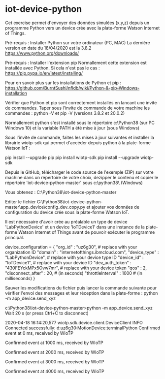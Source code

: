 # iot-device-python

Cet exercise permet d'envoyer des données simulées (x,y,z) depuis un programme Python vers un device crée avec la plate-forme Watson Internet of Things.

Pré-requis : Installer Python sur votre ordinateur (PC, MAC)
La dernière version en date du 18/04/2020 est la 3.8.2
https://www.python.org/downloads/

Pré-requis : Installer l'extension pip
Normallement cette extension est installée avec Python. Si cela n'est pas le cas : https://pip.pypa.io/en/latest/installing/

Pour en savoir plus sur les installations de Python et pip :
https://github.com/BurntSushi/nfldb/wiki/Python-&-pip-Windows-installation

Vérifier que Python et pip sont correctement installés en lancant une invite de commandes.
Taper sous l'invite de commande de votre machine les commandes : python -V et pip -V (versions 3.8.2 et 20.0.2)

Normallement python s'est installé sous le répertoire c:\Python38 (sur PC Windows 10) et la variable PATH a été mise à jour (sous Windows)

Sous l'invite de commande, faites les mises à jour suivantes et installer la librairie wiotp-sdk qui permet d'accéder depuis python à la plate-forme Watson IoT :

pip install --upgrade pip 
pip install wiotp-sdk 
pip install --upgrade wiotp-sdk 

Depuis le GitHub, télécharger le code source de l'exemple (ZIP) sur votre machine dans un répertoire de votre choix, dezipper le contenu et copier le répertoire 'iot-device-python-master' sous c:\python38\ (Windows)

Vous obtenez :
C:\Python38\iot-device-python-master

Editer le fichier C:\Python38\iot-device-python-master\app_device\config_dev_copy.py et ajouter vos données de configuration du device crée sous la plate-forme Watson IoT.

Il est nécessaire d'avoir crée au préalable un type de device 'LabPythonDevice' et un device 'IoTDevice1' dans une instance de la plate-forme Watson Internet of Things avant de pouvoir exécuter le programme principal.

device_configuration = {
	"org_id"           : "uz6g30",             # replace with your organization ID
	"domain"           : "internetofthings.ibmcloud.com",
	"device_type"      : "LabPythonDevice",       # replace with your device type ID
	"device_id"        : "IoTDevice1",           # replace with your device ID
	"dev_auth_token"   : "430FEYckMPx5Ovw7mr", # replace with your device token
	"qos"              : 2,
	"disconnect_after" : 20,  # (in seconds)
	"throttleInterval" : 1000 # (in milliseconds)
}

Sauver les modifications du fichier puis lancer la commande suivante pour vérifier l'envoi des messages et leur réception dans la plate-forme : python -m app_device.send_xyz

c:\Python38\iot-device-python-master>python -m app_device.send_xyz
Wait 20 s (or press Ctrl+C to disconnect)

2020-04-18 16:14:20,577   wiotp.sdk.device.client.DeviceClient  INFO    Connected successfully: d:uz6g30:MotionDevice:terminalPython
Confirmed event at 0 ms, received by WIoTP

Confirmed event at 1000 ms, received by WIoTP

Confirmed event at 2000 ms, received by WIoTP

Confirmed event at 3000 ms, received by WIoTP

Confirmed event at 4000 ms, received by WIoTP



